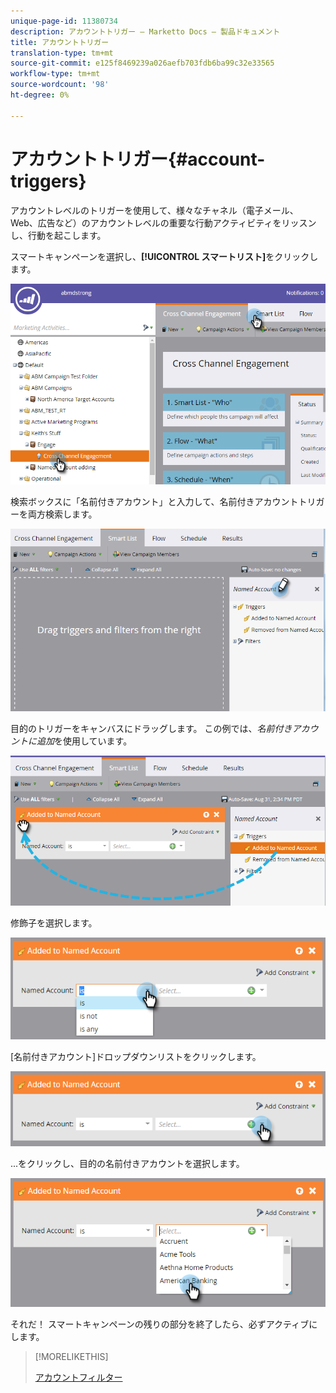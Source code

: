 ```yaml
---
unique-page-id: 11380734
description: アカウントトリガー — Marketto Docs — 製品ドキュメント
title: アカウントトリガー
translation-type: tm+mt
source-git-commit: e125f8469239a026aefb703fdb6ba99c32e33565
workflow-type: tm+mt
source-wordcount: '98'
ht-degree: 0%

---
```



# アカウントトリガー{#account-triggers}

アカウントレベルのトリガーを使用して、様々なチャネル（電子メール、Web、広告など）のアカウントレベルの重要な行動アクティビティをリッスンし、行動を起こします。

スマートキャンペーンを選択し、**[!UICONTROL スマートリスト]**&#x200B;をクリックします。

![](assets/one-1.png)

検索ボックスに「名前付きアカウント」と入力して、名前付きアカウントトリガーを両方検索します。

![](assets/two-1.png)

目的のトリガーをキャンバスにドラッグします。 この例では、_名前付きアカウントに追加_&#x200B;を使用しています。

![](assets/three-1.png)

修飾子を選択します。

![](assets/four-1.png)

[名前付きアカウント]ドロップダウンリストをクリックします。

![](assets/five-1.png)

...をクリックし、目的の名前付きアカウントを選択します。

![](assets/six-1.png)

それだ！ スマートキャンペーンの残りの部分を終了したら、必ずアクティブにします。

>[!MORELIKETHIS]
>
>[アカウントフィルター](/help/marketo/product-docs/account-based-marketing/engage/account-filters.md)
